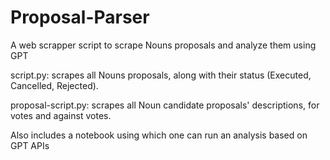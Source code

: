 # Proposal-Parser
A web scrapper script to scrape Nouns proposals and analyze them using GPT

script.py: scrapes all Nouns proposals, along with their status (Executed, Cancelled, Rejected).

proposal-script.py: scrapes all Noun candidate proposals' descriptions, for votes and against votes.

Also includes a notebook using which one can run an analysis based on GPT APIs


